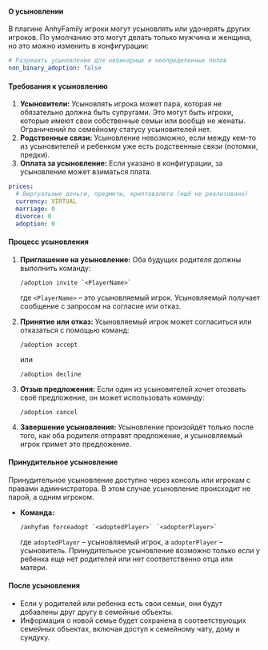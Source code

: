 #### О усыновлении
В плагине AnhyFamily игроки могут усыновлять или удочерять других игроков. По умолчанию это могут делать только мужчина и женщина, но это можно изменить в конфигурации:

```yaml
# Разрешить усыновление для небинарных и неопределенных полов
non_binary_adoption: false
```

#### Требования к усыновлению

1. **Усыновители:** Усыновлять игрока может пара, которая не обязательно должна быть супругами. Это могут быть игроки, которые имеют свои собственные семьи или вообще не женаты. Ограничений по семейному статусу усыновителей нет.
2. **Родственные связи:** Усыновление невозможно, если между кем-то из усыновителей и ребенком уже есть родственные связи (потомки, предки).
3. **Оплата за усыновление:** Если указано в конфигурации, за усыновление может взиматься плата.

```yaml
prices:
  # Виртуальные деньги, предметы, криптовалюта (ещё не реализовано)
  currency: VIRTUAL
  marriage: 0
  divorce: 0
  adoption: 0
```

#### Процесс усыновления

1. **Приглашение на усыновление:** Оба будущих родителя должны выполнить команду:
   ```
   /adoption invite `<PlayerName>`
   ```
   где `<PlayerName>` – это усыновляемый игрок. Усыновляемый получает сообщение с запросом на согласие или отказ.

2. **Принятие или отказ:** Усыновляемый игрок может согласиться или отказаться с помощью команд:
   ```
   /adoption accept
   ```
   или
   ```
   /adoption decline
   ```

3. **Отзыв предложения:** Если один из усыновителей хочет отозвать своё предложение, он может использовать команду:
   ```
   /adoption cancel
   ```

4. **Завершение усыновления:** Усыновление произойдёт только после того, как оба родителя отправят предложение, и усыновляемый игрок примет это предложение.

#### Принудительное усыновление

Принудительное усыновление доступно через консоль или игрокам с правами администратора. В этом случае усыновление происходит не парой, а одним игроком.

- **Команда:**
  ```
  /anhyfam forceadopt `<adoptedPlayer>` `<adopterPlayer>`
  ```
  где `adoptedPlayer` – усыновляемый игрок, а `adopterPlayer` – усыновитель. Принудительное усыновление возможно только если у ребенка еще нет родителей или нет соответственно отца или матери.

#### После усыновления

- Если у родителей или ребенка есть свои семьи, они будут добавлены друг другу в семейные объекты.
- Информация о новой семье будет сохранена в соответствующих семейных объектах, включая доступ к семейному чату, дому и сундуку.